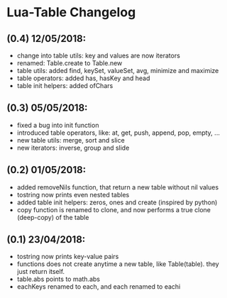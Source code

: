 # Lua-Table Changelog

## (0.4) 12/05/2018:
- change into table utils: key and values are now iterators
- renamed: Table.create to Table.new
- table utils: added find, keySet, valueSet, avg, minimize and maximize
- table operators: added has, hasKey and head
- table init helpers: added ofChars

## (0.3) 05/05/2018:
- fixed a bug into init function 
- introduced table operators, like: at, get, push, append, pop, empty, ...
- new table utils: merge, sort and slice
- new iterators: inverse, group and slide

## (0.2) 01/05/2018:
- added removeNils function, that return a new table without nil values
- tostring now prints even nested tables
- added table init helpers: zeros, ones and create (inspired by python)
- copy function is renamed to clone, and now performs a true clone (deep-copy) of the table

## (0.1) 23/04/2018:
- tostring now prints key-value pairs
- functions does not create anytime a new table, like Table(table). they just return itself.
- table.abs points to math.abs
- eachKeys renamed to each, and each renamed to eachi